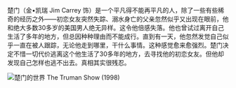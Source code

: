 <!--##
{
        "description": "楚门（金•凯瑞 Jim Carrey 饰）是一个平凡得不能再平凡的人，除了一些有些稀奇的经历之外——初恋女友突然失踪、溺水身亡的父亲忽然似乎又出现在眼前，他和绝大多数30多岁的美国男人绝无异样。这令他倍感失落。他也曾试过离开自己生活了多年的地方，但总因种种理由而不能成行。直到有一天，他忽然发觉自己似乎一直在被人跟踪，无论他走到哪里，干什么事情。这种感觉愈来愈强烈。楚门决定不惜一切代价逃离这个他生活了30多年的地方，去寻找他的初恋女友。但他却发现自己怎样也逃不出去。真相其实很残忍。",
        "tag": [
            "剧情",
            "科幻"
        ],
        "img":"https://picserver.duoyu.link/picfile/image/202306/08-1686238996629.png",
        "dateYY": "2019",
        "dateMM": "06",
        "dateDD": "20",
        "top": true,
        "signal":""
    }
 ##-->

 楚门（金•凯瑞 Jim Carrey 饰）是一个平凡得不能再平凡的人，除了一些有些稀奇的经历之外——初恋女友突然失踪、溺水身亡的父亲忽然似乎又出现在眼前，他和绝大多数30多岁的美国男人绝无异样。这令他倍感失落。他也曾试过离开自己生活了多年的地方，但总因种种理由而不能成行。直到有一天，他忽然发觉自己似乎一直在被人跟踪，无论他走到哪里，干什么事情。这种感觉愈来愈强烈。楚门决定不惜一切代价逃离这个他生活了30多年的地方，去寻找他的初恋女友。但他却发现自己怎样也逃不出去。真相其实很残忍。

 <p class="notesbookimg">
 <img src="https://picserver.duoyu.link/picfile/image/202306/08-1686238996629.png" alt="楚门的世界 The Truman Show (1998)" />
</p>